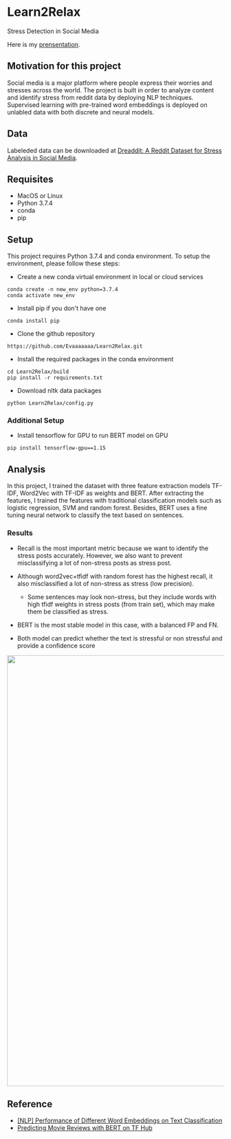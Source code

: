 # Learn2Relax
Stress Detection in Social Media 

Here is my [prensentation](https://docs.google.com/presentation/d/1iZFROfJrI9I-OIB1vEbSchwLOnL0VAU-T9Yg5wtN2lM/edit#slide=id.p).

## Motivation for this project
Social media is a major platform where people express their worries and stresses across the world. The project is built in order to analyze content and identify stress from reddit data by deploying NLP techniques. Supervised learning with pre-trained word embeddings is deployed on unlabled data with both discrete and neural models. 

## Data
Labeleded data can be downloaded at [Dreaddit: A Reddit Dataset for Stress Analysis in Social Media](https://arxiv.org/abs/1911.00133).

## Requisites
- MacOS or Linux
- Python 3.7.4
- conda 
- pip

## Setup
This project requires Python 3.7.4 and conda environment. To setup the environment, please follow these steps:

- Create a new conda virtual environment in local or cloud services
```
conda create -n new_env python=3.7.4 
conda activate new_env 
```
- Install pip if you don't have one
```
conda install pip
```
- Clone the github repository
```
https://github.com/Evaaaaaaa/Learn2Relax.git
```
- Install the required packages in the conda environment
```
cd Learn2Relax/build
pip install -r requirements.txt
```
- Download nltk data packages
```
python Learn2Relax/config.py
```
### Additional Setup
- Install tensorflow for GPU to run BERT model on GPU
```
pip install tensorflow-gpu==1.15
```

## Analysis
In this project, I trained the dataset with three feature extraction models TF-IDF, Word2Vec with TF-IDF as weights and 
BERT. After extracting the features, I trained the features with traditional classification models such as logistic
regression, SVM and random forest. Besides, BERT uses a fine tuning neural network to classify the text based on sentences. 

### Results
- Recall is the most important metric because we want to identify the stress posts accurately. However, we also want to prevent misclassifying a lot of non-stress posts as stress post. 
- Although word2vec+tfidf with random forest has the highest recall, it also misclassified a lot of non-stress as stress 
(low precision). 
    - Some sentences may look non-stress, but they include words with high tfidf weights in stress posts (from train set),
    which may make them be classified as stress.
    
- BERT is the most stable model in this case, with a balanced FP and FN. 
- Both model can predict whether the text is stressful or non stressful and provide a confidence score

<img src="https://github.com/ppriyank/Pytorch-CustomDataset-FasterRCNN/blob/master/images/fasterRCNN_pipeline.jpg" width="1000">

## Reference
- [[NLP] Performance of Different Word Embeddings on Text Classification](https://towardsdatascience.com/nlp-performance-of-different-word-embeddings-on-text-classification-de648c6262b)
- [Predicting Movie Reviews with BERT on TF Hub](https://colab.research.google.com/github/google-research/bert/blob/master/predicting_movie_reviews_with_bert_on_tf_hub.ipynb)


